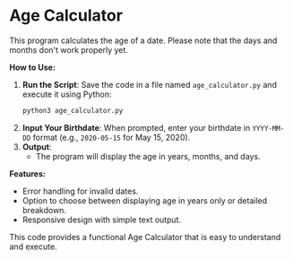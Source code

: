 # Age Calculator

This program calculates the age of a date.
Please note that the days and months don't work properly yet.

**How to Use:**


1. **Run the Script**: Save the code in a file named `age_calculator.py` and execute it using Python:
   ```bash
   python3 age_calculator.py
   ```
2. **Input Your Birthdate**: When prompted, enter your birthdate in `YYYY-MM-DD` format (e.g., `2020-05-15` for May 15, 2020).
3. **Output**:
   - The program will display the age in years, months, and days.

**Features:**

- Error handling for invalid dates.
- Option to choose between displaying age in years only or detailed breakdown.
- Responsive design with simple text output.

This code provides a functional Age Calculator that is easy to understand and execute.